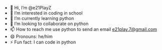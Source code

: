 - 👋 Hi, I’m @e21PlayZ
- 👀 I’m interested in coding in school
- 🌱 I’m currently learning python
- 💞️ I’m looking to collaborate on python
- 📫 How to reach me use python to send an email e21play.7@gmail.com
- 😄 Pronouns: he/him
- ⚡ Fun fact: I can code in python

<!---
e21PlayZ/e21PlayZ is a ✨ special ✨ repository because its `README.md` (this file) appears on your GitHub profile.
You can click the Preview link to take a look at your changes.
--->
